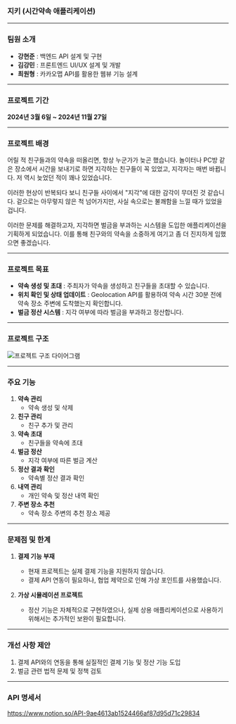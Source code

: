 ### **지키 (시간약속 애플리케이션)**

---

### **팀원 소개**
- **강현준** : 백엔드 API 설계 및 구현  
- **김강민** : 프론트엔드 UI/UX 설계 및 개발  
- **최원형** : 카카오맵 API를 활용한 웹뷰 기능 설계  

---

### **프로젝트 기간**
**2024년 3월 6일 ~ 2024년 11월 27일**

---

### **프로젝트 배경**
어릴 적 친구들과의 약속을 떠올리면, 항상 누군가가 늦곤 했습니다. 놀이터나 PC방 같은 장소에서 시간을 보내기로 하면 지각하는 친구들이 꼭 있었고, 지각자는 매번 바뀝니다. 저 역시 늦었던 적이 꽤나 있었습니다.

이러한 현상이 반복되다 보니 친구들 사이에서 "지각"에 대한 감각이 무뎌진 것 같습니다. 겉으로는 아무렇지 않은 척 넘어가지만, 사실 속으로는 불쾌함을 느낄 때가 있었을 겁니다. 

이러한 문제를 해결하고자, 지각하면 벌금을 부과하는 시스템을 도입한 애플리케이션을 기획하게 되었습니다. 이를 통해 친구와의 약속을 소중하게 여기고 좀 더 진지하게 임했으면 좋겠습니다.

---

### **프로젝트 목표**
- **약속 생성 및 초대** : 주최자가 약속을 생성하고 친구들을 초대할 수 있습니다.  
- **위치 확인 및 상태 업데이트** : Geolocation API를 활용하여 약속 시간 30분 전에 약속 장소 주변에 도착했는지 확인합니다.  
- **벌금 정산 시스템** : 지각 여부에 따라 벌금을 부과하고 정산합니다.

---

### **프로젝트 구조**

![프로젝트 구조 다이어그램](https://github.com/user-attachments/assets/e1797db6-9c48-4d25-a784-91accde44a31)

---

### **주요 기능**
1. **약속 관리**
   - 약속 생성 및 삭제
2. **친구 관리**
   - 친구 추가 및 관리
3. **약속 초대**
   - 친구들을 약속에 초대
4. **벌금 정산**
   - 지각 여부에 따른 벌금 계산
5. **정산 결과 확인**
   - 약속별 정산 결과 확인
6. **내역 관리**
   - 개인 약속 및 정산 내역 확인
7. **주변 장소 추천**
   - 약속 장소 주변의 추천 장소 제공

---

### **문제점 및 한계**
1. **결제 기능 부재**  
   - 현재 프로젝트는 실제 결제 기능을 지원하지 않습니다.  
   - 결제 API 연동이 필요하나, 협업 제약으로 인해 가상 포인트를 사용했습니다.  

2. **가상 시뮬레이션 프로젝트**  
   - 정산 기능은 자체적으로 구현하였으나, 실제 상용 애플리케이션으로 사용하기 위해서는 추가적인 보완이 필요합니다.

---

### **개선 사항 제안**
1. 결제 API와의 연동을 통해 실질적인 결제 기능 및 정산 기능 도입  
2. 벌금 관련 법적 문제 및 정책 검토  

---

### **API 명세서**
https://www.notion.so/API-9ae4613ab1524466af87d95d71c29834
